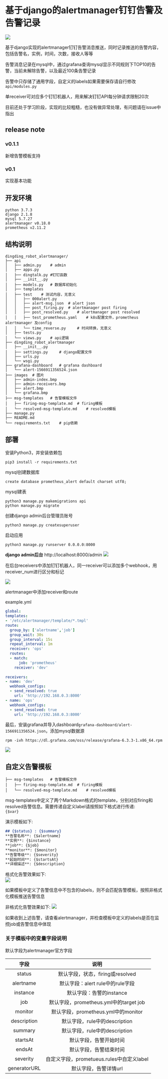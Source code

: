 # 基于django的alertmanager钉钉告警及告警记录

![](images/grafana.jpg)

基于django实现的alertmanager钉钉告警消息推送，同时记录推送的告警内容，包括告警名，实例，时间，次数，接收人等等  

告警消息记录在mysql中，通过grafana查询mysql显示不同规则下TOP10的告警，当前未解除告警，以及最近100条告警记录  

告警中只存储了通用字段，自定义的labels如果需要保存请自行修改`api/modules.py`

单receiver可对应多个钉钉机器人，用来解决钉钉API每分钟请求限制20次

目前还处于学习阶段，实现的比较粗糙，也没有做异常处理，有问题请在issue中指出

## release note

### v0.1.1  
新增告警模板支持

### v0.1  
实现基本功能

## 开发环境

```
python 3.7.3
django 2.1.8
mysql 5.7.27
alertmanager v0.18.0
prometheus v2.11.2
```

## 结构说明

```
dingding_robot_alertmanager/
├── api
│   ├── admin.py	# admin
│   ├── apps.py
│   ├── dingtalk.py	#钉钉函数
│   ├── __init__.py
│   ├── models.py	# 数据库初始化
│   ├── templates
│   ├── test	# 测试内容，无意义
│   │   ├── 000alert.py
│   │   ├── alert-msg.json	# alert json
│   │   ├── post_firing.py	# alertmanager post firing
│   │   ├── post_resolved.py	# alertmanager post resolved
│   │   ├── test_prometheus.yaml	# k8s配置文件，prometheus alertmanager 及config
│   │   └── time_reverse.py		# 时间转换，无意义
│   ├── tests.py
│   └── views.py	# api逻辑
├── dingding_robot_alertmanager
│   ├── __init__.py
│   ├── settings.py		# django配置文件
│   ├── urls.py
│   └── wsgi.py
├── grafana-dashboard	# grafana dashboard
│   └── alert-1566911356524.json
├── images	# 图片
│   ├── admin-index.bmp
│   ├── admin-receivers.bmp
│   ├── alert.bmp
│   └── grafana.bmp
├── msg-templates   # 告警模板文件
│   ├── firing-msg-template.md  # firing模板
│   └── resolved-msg-template.md    # resolved模板
├── manage.py
├── README.md
└── requirements.txt	# pip依赖
```



## 部署

安装Python3，并安装依赖包

```
pip3 install -r requirements.txt
```

mysql创建数据库

```
create database prometheus_alert default charset utf8;
```

mysql建表

```
python3 manage.py makemigrations api
python manage.py migrate
```

创建django admin后台管理员账号

```shell
python3 manage.py createsuperuser
```

启动应用

```shell
python3 manage.py runserver 0.0.0.0:8000
```

**django admin后台** http://localhost:8000/admin
![](admin-index.jpg)

在后台receivers中添加钉钉机器人，同一receiver可以添加多个webhook，用receiver_num进行区分和标记

![](images/admin-receivers.jpg)

alertmanager中添加receiver和route

example.yml

```yaml
global:
templates: 
- '/etc/alertmanager/template/*.tmpl'
route:
  group_by: ['alertname','job']
  group_wait: 30s
  group_interval: 15s
  repeat_interval: 1m
  receiver: 'ops'
  routes:
  - match:
      job: 'prometheus'
    receiver: 'dev'
    
receivers:
- name: 'dev'
  webhook_configs:
  - send_resolved: true
    url: 'http://192.168.0.3:8000'
- name: 'ops'
  webhook_configs:
  - send_resolved: true
    url: 'http://192.168.0.3:8000'
```

最后，安装grafana并导入dashboard`grafana-dashboard/alert-1566911356524.json`，添加mysql数据源

```shell
rpm -ivh https://dl.grafana.com/oss/release/grafana-6.3.3-1.x86_64.rpm
```
![](images/grafana.jpg)


## 自定义告警模板

```
├── msg-templates   # 告警模板文件
│   ├── firing-msg-template.md  # firing模板
│   └── resolved-msg-template.md    # resolved模板
```
msg-templates中定义了两个Markdown格式的template，分别对应firing和resolved告警信息。需要传递自定义label请按照如下格式进行传递:  
`{$var}`  

演示模板如下:
```markdown
## {$status} : {$summary}  
**告警名称**: {$alertname}  
**实例**: {$instance}  
**job**: {$job}  
**monitor**: {$monitor}  
**告警等级**: {$severity}  
**起始时间**: {$startsAt}  
**详细描述**: {$description}  
```  
格式化告警效果如下:   
![](images/格式化告警.jpg)

如果模板中定义了告警信息中不包含的labels，则不会匹配告警模板，按照非格式化模板推送告警信息  

非格式化告警效果如下:
![](images/非格式化告警.jpg)

如果收到上述告警，请查看alertmanager，并检查模板中定义的labels是否在监控job或告警信息中体现  

### 关于模板中的变量字段说明
默认字段为alertmanager官方字段  

|字段|说明|  
|:-:|:-:|  
|status|默认字段，状态，firing或resolved|  
|alertname|默认字段：alert rule中的rule字段|  
|instance|默认字段：告警的instance|   
|job|默认字段，prometheus.yml中的target job|  
|monitor|默认字段，prometheus.yml中的monitor|  
|description|默认字段，rule中的description|  
|summary|默认字段，rule中的description|  
|startsAt|默认字段，告警开始时间|  
|endsAt|默认字段，告警结束时间|  
|severity|自定义字段，prometueus.rules中自定义label|  
|generatorURL|默认字段，告警详情url|  